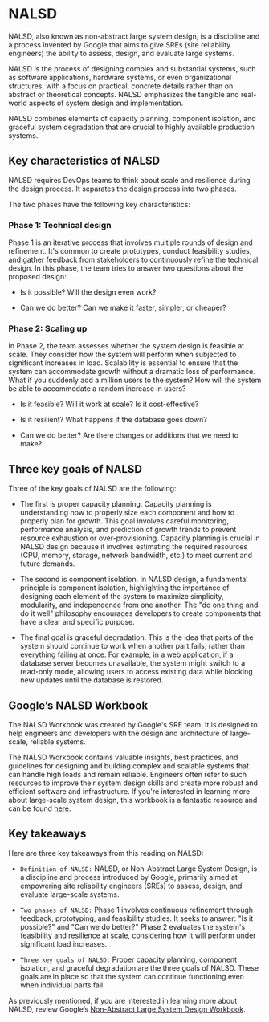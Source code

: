# NALSD

NALSD, also known as non-abstract large system design, is a discipline and a process invented by Google that aims to give SREs (site reliability engineers) the ability to assess, design, and evaluate large systems. 

NALSD is the process of designing complex and substantial systems, such as software applications, hardware systems, or even organizational structures, with a focus on practical, concrete details rather than on abstract or theoretical concepts. NALSD emphasizes the tangible and real-world aspects of system design and implementation. 

NALSD combines elements of capacity planning, component isolation, and graceful system degradation that are crucial to highly available production systems. 

## Key characteristics of NALSD

NALSD requires DevOps teams to think about scale and resilience during the design process. It separates the design process into two phases. 

The two phases have the following key characteristics: 

### Phase 1: Technical design
Phase 1 is an iterative process that involves multiple rounds of design and refinement. It's common to create prototypes, conduct feasibility studies, and gather feedback from stakeholders to continuously refine the technical design. In this phase, the team tries to answer two questions about the proposed design:

- Is it possible? Will the design even work?

- Can we do better? Can we make it faster, simpler, or cheaper?

### Phase 2: Scaling up
In Phase 2, the team assesses whether the system design is feasible at scale. They consider how the system will perform when subjected to significant increases in load. Scalability is essential to ensure that the system can accommodate growth without a dramatic loss of performance. What if you suddenly add a million users to the system? How will the system be able to accommodate a random increase in users?

- Is it feasible? Will it work at scale? Is it cost-effective?

- Is it resilient? What happens if the database goes down? 

- Can we do better? Are there changes or additions that we need to make?

## Three key goals of NALSD
Three of the key goals of NALSD are the following: 

- The first is proper capacity planning. Capacity planning is understanding how to properly size each component and how to properly plan for growth. This goal involves careful monitoring, performance analysis, and prediction of growth trends to prevent resource exhaustion or over-provisioning. Capacity planning is crucial in NALSD design because it involves estimating the required resources (CPU, memory, storage, network bandwidth, etc.) to meet current and future demands.

- The second is component isolation. In NALSD design, a fundamental principle is component isolation, highlighting the importance of designing each element of the system to maximize simplicity, modularity, and independence from one another. The "do one thing and do it well" philosophy encourages developers to create components that have a clear and specific purpose.

- The final goal is graceful degradation. This is the idea that parts of the system should continue to work when another part fails, rather than everything failing at once. For example, in a web application, if a database server becomes unavailable, the system might switch to a read-only mode, allowing users to access existing data while blocking new updates until the database is restored.

## Google’s NALSD Workbook 
The NALSD Workbook was created by Google's SRE team. It is designed to help engineers and developers with the design and architecture of large-scale, reliable systems.

The NALSD Workbook contains valuable insights, best practices, and guidelines for designing and building complex and scalable systems that can handle high loads and remain reliable. Engineers often refer to such resources to improve their system design skills and create more robust and efficient software and infrastructure. If you're interested in learning more about large-scale system design, this workbook is a fantastic resource and can be found [here](https://static.googleusercontent.com/media/sre.google/en//static/pdf/nalsd-workbook-letter.pdf).


## Key takeaways
Here are three key takeaways from this reading on NALSD:

- `Definition of NALSD:` NALSD, or Non-Abstract Large System Design, is a discipline and process introduced by Google, primarily aimed at empowering site reliability engineers (SREs) to assess, design, and evaluate large-scale systems. 

- `Two phases of NALSD:` Phase 1 involves continuous refinement through feedback, prototyping, and feasibility studies. It seeks to answer: "Is it possible?" and "Can we do better?" Phase 2 evaluates the system's feasibility and resilience at scale, considering how it will perform under significant load increases. 

- `Three key goals of NALSD:` Proper capacity planning, component isolation, and graceful degradation are the three goals of NALSD. These goals are in place so that the system can continue functioning even when individual parts fail.

As previously mentioned, if you are interested in learning more about NALSD, review Google’s [Non-Abstract Large System Design Workbook](https://static.googleusercontent.com/media/sre.google/en//static/pdf/nalsd-workbook-letter.pdf).


